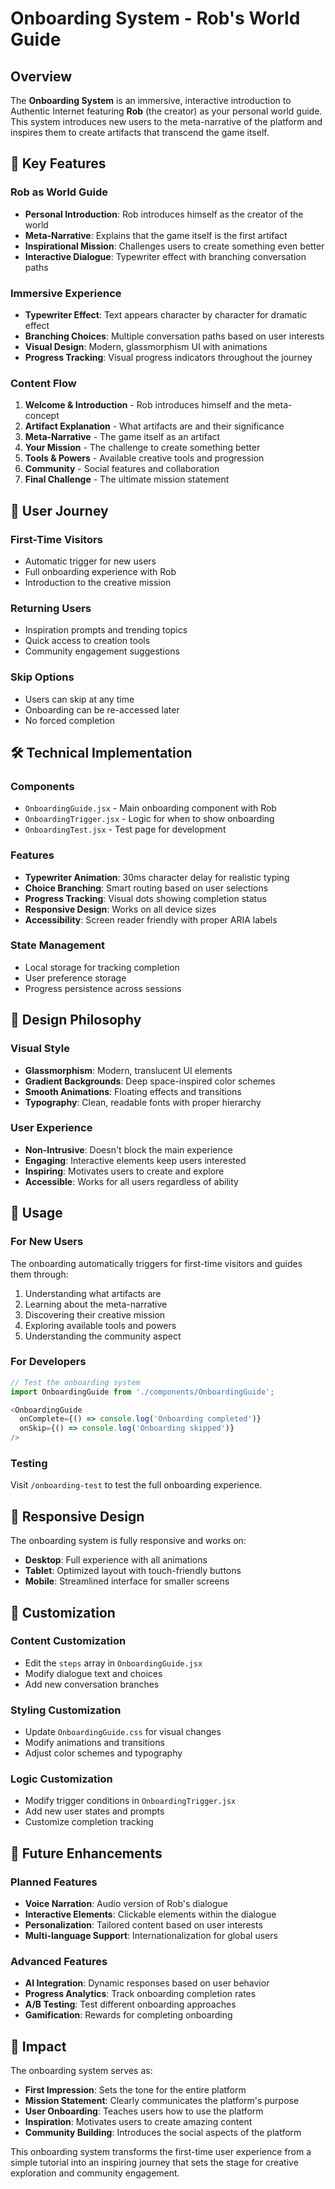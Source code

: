 # Onboarding System - Rob's World Guide

## Overview

The **Onboarding System** is an immersive, interactive introduction to Authentic Internet featuring **Rob** (the creator) as your personal world guide. This system introduces new users to the meta-narrative of the platform and inspires them to create artifacts that transcend the game itself.

## 🌟 Key Features

### **Rob as World Guide**
- **Personal Introduction**: Rob introduces himself as the creator of the world
- **Meta-Narrative**: Explains that the game itself is the first artifact
- **Inspirational Mission**: Challenges users to create something even better
- **Interactive Dialogue**: Typewriter effect with branching conversation paths

### **Immersive Experience**
- **Typewriter Effect**: Text appears character by character for dramatic effect
- **Branching Choices**: Multiple conversation paths based on user interests
- **Visual Design**: Modern, glassmorphism UI with animations
- **Progress Tracking**: Visual progress indicators throughout the journey

### **Content Flow**
1. **Welcome & Introduction** - Rob introduces himself and the meta-concept
2. **Artifact Explanation** - What artifacts are and their significance
3. **Meta-Narrative** - The game itself as an artifact
4. **Your Mission** - The challenge to create something better
5. **Tools & Powers** - Available creative tools and progression
6. **Community** - Social features and collaboration
7. **Final Challenge** - The ultimate mission statement

## 🎯 User Journey

### **First-Time Visitors**
- Automatic trigger for new users
- Full onboarding experience with Rob
- Introduction to the creative mission

### **Returning Users**
- Inspiration prompts and trending topics
- Quick access to creation tools
- Community engagement suggestions

### **Skip Options**
- Users can skip at any time
- Onboarding can be re-accessed later
- No forced completion

## 🛠️ Technical Implementation

### **Components**
- `OnboardingGuide.jsx` - Main onboarding component with Rob
- `OnboardingTrigger.jsx` - Logic for when to show onboarding
- `OnboardingTest.jsx` - Test page for development

### **Features**
- **Typewriter Animation**: 30ms character delay for realistic typing
- **Choice Branching**: Smart routing based on user selections
- **Progress Tracking**: Visual dots showing completion status
- **Responsive Design**: Works on all device sizes
- **Accessibility**: Screen reader friendly with proper ARIA labels

### **State Management**
- Local storage for tracking completion
- User preference storage
- Progress persistence across sessions

## 🎨 Design Philosophy

### **Visual Style**
- **Glassmorphism**: Modern, translucent UI elements
- **Gradient Backgrounds**: Deep space-inspired color schemes
- **Smooth Animations**: Floating effects and transitions
- **Typography**: Clean, readable fonts with proper hierarchy

### **User Experience**
- **Non-Intrusive**: Doesn't block the main experience
- **Engaging**: Interactive elements keep users interested
- **Inspiring**: Motivates users to create and explore
- **Accessible**: Works for all users regardless of ability

## 🚀 Usage

### **For New Users**
The onboarding automatically triggers for first-time visitors and guides them through:
1. Understanding what artifacts are
2. Learning about the meta-narrative
3. Discovering their creative mission
4. Exploring available tools and powers
5. Understanding the community aspect

### **For Developers**
```javascript
// Test the onboarding system
import OnboardingGuide from './components/OnboardingGuide';

<OnboardingGuide 
  onComplete={() => console.log('Onboarding completed')}
  onSkip={() => console.log('Onboarding skipped')}
/>
```

### **Testing**
Visit `/onboarding-test` to test the full onboarding experience.

## 📱 Responsive Design

The onboarding system is fully responsive and works on:
- **Desktop**: Full experience with all animations
- **Tablet**: Optimized layout with touch-friendly buttons
- **Mobile**: Streamlined interface for smaller screens

## 🔧 Customization

### **Content Customization**
- Edit the `steps` array in `OnboardingGuide.jsx`
- Modify dialogue text and choices
- Add new conversation branches

### **Styling Customization**
- Update `OnboardingGuide.css` for visual changes
- Modify animations and transitions
- Adjust color schemes and typography

### **Logic Customization**
- Modify trigger conditions in `OnboardingTrigger.jsx`
- Add new user states and prompts
- Customize completion tracking

## 🎯 Future Enhancements

### **Planned Features**
- **Voice Narration**: Audio version of Rob's dialogue
- **Interactive Elements**: Clickable elements within the dialogue
- **Personalization**: Tailored content based on user interests
- **Multi-language Support**: Internationalization for global users

### **Advanced Features**
- **AI Integration**: Dynamic responses based on user behavior
- **Progress Analytics**: Track onboarding completion rates
- **A/B Testing**: Test different onboarding approaches
- **Gamification**: Rewards for completing onboarding

## 🌟 Impact

The onboarding system serves as:
- **First Impression**: Sets the tone for the entire platform
- **Mission Statement**: Clearly communicates the platform's purpose
- **User Onboarding**: Teaches users how to use the platform
- **Inspiration**: Motivates users to create amazing content
- **Community Building**: Introduces the social aspects of the platform

This onboarding system transforms the first-time user experience from a simple tutorial into an inspiring journey that sets the stage for creative exploration and community engagement. 